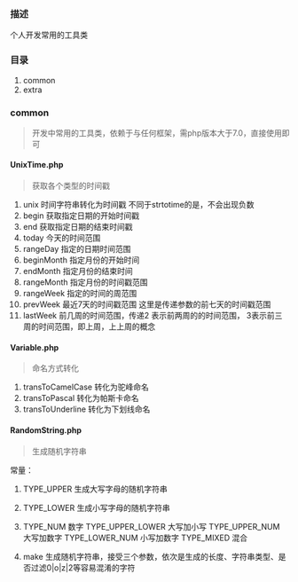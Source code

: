 ### 描述

  个人开发常用的工具类
  
### 目录

 1. common
 2. extra
 
### common 

 > 开发中常用的工具类，依赖于与任何框架，需php版本大于7.0，直接使用即可
 
#### UnixTime.php 

 > 获取各个类型的时间戳
  
 1. unix 时间字符串转化为时间戳  不同于strtotime的是，不会出现负数
 2. begin 获取指定日期的开始时间戳
 3. end  获取指定日期的结束时间戳
 4. today 今天的时间范围
 5. rangeDay   指定的日期时间范围
 6. beginMonth 指定月份的开始时间
 7. endMonth   指定月份的结束时间
 8. rangeMonth 指定月份的时间戳范围
 9. rangeWeek 指定的时间的周范围
 10. prevWeek 最近7天的时间戳范围  这里是传递参数的前七天的时间戳范围
 11. lastWeek 前几周的时间范围，传递2 表示前两周的的时间范围， 3表示前三周的时间范围，即上周，上上周的概念
 
#### Variable.php

 > 命名方式转化
 
 1. transToCamelCase 转化为驼峰命名
 2. transToPascal   转化为帕斯卡命名
 3. transToUnderline 转化为下划线命名
 
 
#### RandomString.php

 >生成随机字符串 
 
 常量：
 1. TYPE_UPPER 生成大写字母的随机字符串
 2. TYPE_LOWER 生成小写字母的随机字符串
 3. TYPE_NUM 数字
 TYPE_UPPER_LOWER 大写加小写
 TYPE_UPPER_NUM 大写加数字
 TYPE_LOWER_NUM 小写加数字
 TYPE_MIXED 混合
 
 1. make 生成随机字符串，接受三个参数，依次是生成的长度、字符串类型、是否过滤0|o|z|2等容易混淆的字符
